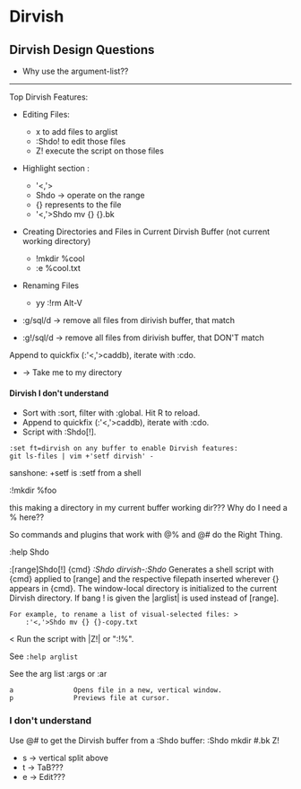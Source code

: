 # Dirvish

## Dirvish Design Questions

- Why use the argument-list??

---


Top Dirvish Features:

- Editing Files:
  - x to add files to arglist
  - :Shdo! to edit those files
  - Z! execute the script on those files

- Highlight section :
  - '<,'>
  - Shdo -> operate on the range
  - {} represents to the file
  - '<,'>Shdo mv {} {}.bk

- Creating Directories and Files in Current Dirvish Buffer (not current working directory)
  - !mkdir %cool
  - :e %cool.txt

- Renaming Files
  - yy
    :!rm Alt-V

- :g/sql/d -> remove all files from dirivish buffer, that match
- :g!/sql/d -> remove all files from dirivish buffer, that DON'T match

Append to quickfix (:'<,'>caddb), iterate with :cdo.

- -> Take me to my directory

#### Dirvish I don't understand

- Sort with :sort, filter with :global. Hit R to reload.
- Append to quickfix (:'<,'>caddb), iterate with :cdo.
- Script with :Shdo[!].

```
:set ft=dirvish on any buffer to enable Dirvish features:
git ls-files | vim +'setf dirvish' -
```
sanshone: +setf is :setf from a shell

:!mkdir %foo

this making a directory in my current buffer working dir???
Why do I need a % here??

So commands and plugins that work with @% and @# do the Right Thing.

:help Shdo

:[range]Shdo[!] {cmd}                               *:Shdo* *dirvish-:Shdo*
    Generates a shell script with {cmd} applied to [range] and the respective
    filepath inserted wherever {} appears in {cmd}. The window-local directory
    is initialized to the current Dirvish directory. If bang ! is given the
    |arglist| is used instead of [range].

    For example, to rename a list of visual-selected files: >
        :'<,'>Shdo mv {} {}-copy.txt

<    Run the script with |Z!| or ":!%".


See `:help arglist`

See the arg list
:args
or :ar

```
a               Opens file in a new, vertical window.
p               Previews file at cursor.
```

### I don't understand

Use @# to get the Dirvish buffer from a :Shdo buffer:
:Shdo
mkdir <C-R>#.bk
Z!


  - s -> vertical split above
  - t -> TaB???
  - e -> Edit???

